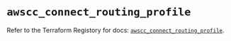 # `awscc_connect_routing_profile`

Refer to the Terraform Registory for docs: [`awscc_connect_routing_profile`](https://registry.terraform.io/providers/hashicorp/awscc/0.70.0/docs/resources/connect_routing_profile).
